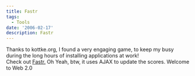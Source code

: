 ```yaml
---
title: Fastr
tags:
  - Tools
date: '2006-02-17'
description: Fastr
---
```


Thanks to kottke.org, I found a very engaging game, to keep my busy during the long hours of installing applications at work!  
Check out [Fastr.][0] Oh Yeah, btw, it uses AJAX to update the scores. Welcome to Web 2.0


[0]: http://randomchaos.com/games/fastr/
